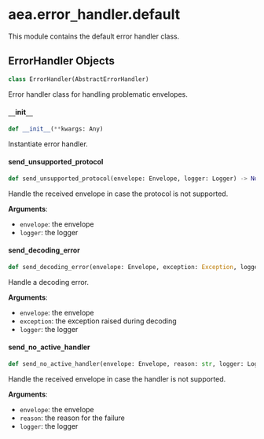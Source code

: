 <a id="aea.error_handler.default"></a>

# aea.error`_`handler.default

This module contains the default error handler class.

<a id="aea.error_handler.default.ErrorHandler"></a>

## ErrorHandler Objects

```python
class ErrorHandler(AbstractErrorHandler)
```

Error handler class for handling problematic envelopes.

<a id="aea.error_handler.default.ErrorHandler.__init__"></a>

#### `__`init`__`

```python
def __init__(**kwargs: Any)
```

Instantiate error handler.

<a id="aea.error_handler.default.ErrorHandler.send_unsupported_protocol"></a>

#### send`_`unsupported`_`protocol

```python
def send_unsupported_protocol(envelope: Envelope, logger: Logger) -> None
```

Handle the received envelope in case the protocol is not supported.

**Arguments**:

- `envelope`: the envelope
- `logger`: the logger

<a id="aea.error_handler.default.ErrorHandler.send_decoding_error"></a>

#### send`_`decoding`_`error

```python
def send_decoding_error(envelope: Envelope, exception: Exception, logger: Logger) -> None
```

Handle a decoding error.

**Arguments**:

- `envelope`: the envelope
- `exception`: the exception raised during decoding
- `logger`: the logger

<a id="aea.error_handler.default.ErrorHandler.send_no_active_handler"></a>

#### send`_`no`_`active`_`handler

```python
def send_no_active_handler(envelope: Envelope, reason: str, logger: Logger) -> None
```

Handle the received envelope in case the handler is not supported.

**Arguments**:

- `envelope`: the envelope
- `reason`: the reason for the failure
- `logger`: the logger

